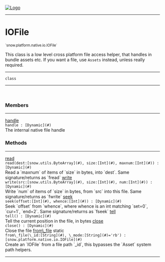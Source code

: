 
[![Logo](../../../../../images/logo.png)](../../../../../api/index.html)

---



<h1>IOFile</h1>
<small>`snow.platform.native.io.IOFile`</small>

This class is a low level cross platform file access helper, that handles in bundle assets etc.
        If you want a file, use `Assets` instead, unless really required.

---

`class`

---

&nbsp;
&nbsp;



<h3>Members</h3> <hr/><span class="member apipage">
                <a name="handle"><a class="lift" href="#handle">handle</a></a><div class="clear"></div><code class="signature apipage">handle : [Dynamic](#)</code><br/></span>
            <span class="small_desc_flat">The internal native file handle</span>





<h3>Methods</h3> <hr/><span class="method apipage">
            <a name="read"><a class="lift" href="#read">read</a></a> <div class="clear"></div><code class="signature apipage">read(dest:[snow.utils.ByteArray](#)<span></span>, size:[Int](#)<span></span>, maxnum:[Int](#)<span></span>) : [Dynamic](#)</code><br/><span class="small_desc_flat">Read a `maxnum` of items of `size` in bytes, into `dest`. Same signature/returns as `fread`</span>
        </span>
    <span class="method apipage">
            <a name="write"><a class="lift" href="#write">write</a></a> <div class="clear"></div><code class="signature apipage">write(src:[snow.utils.ByteArray](#)<span></span>, size:[Int](#)<span></span>, num:[Int](#)<span></span>) : [Dynamic](#)</code><br/><span class="small_desc_flat">Write `num` of items of `size` in bytes, from `src` into this file. Same signature/returns as `fwrite`</span>
        </span>
    <span class="method apipage">
            <a name="seek"><a class="lift" href="#seek">seek</a></a> <div class="clear"></div><code class="signature apipage">seek(offset:[Int](#)<span></span>, whence:[Int](#)<span></span>) : [Dynamic](#)</code><br/><span class="small_desc_flat">Seek `offset` from `whence`, where whence is an int matching `set=0`, `cur=1`, `end=2`. Same signature/returns as `fseek`</span>
        </span>
    <span class="method apipage">
            <a name="tell"><a class="lift" href="#tell">tell</a></a> <div class="clear"></div><code class="signature apipage">tell() : [Dynamic](#)</code><br/><span class="small_desc_flat">Tell the current position in the file, in bytes</span>
        </span>
    <span class="method apipage">
            <a name="close"><a class="lift" href="#close">close</a></a> <div class="clear"></div><code class="signature apipage">close() : [Dynamic](#)</code><br/><span class="small_desc_flat">Close the file</span>
        </span>
    <span class="method apipage">
            <a name="from_file"><a class="lift" href="#from_file">from\_file</a></a> <span class="inline-block static">static</span><div class="clear"></div><code class="signature apipage">from\_file(\_id:[String](#)<span></span>, \_mode:[String](#)<span>=&#x27;rb&#x27;</span>) : [snow.platform.native.io.IOFile](#)</code><br/><span class="small_desc_flat">Create an `IOFile` from a file path `_id`, this bypasses the `Asset` system path helpers.</span>
        </span>
    





---

&nbsp;
&nbsp;
&nbsp;
&nbsp;
